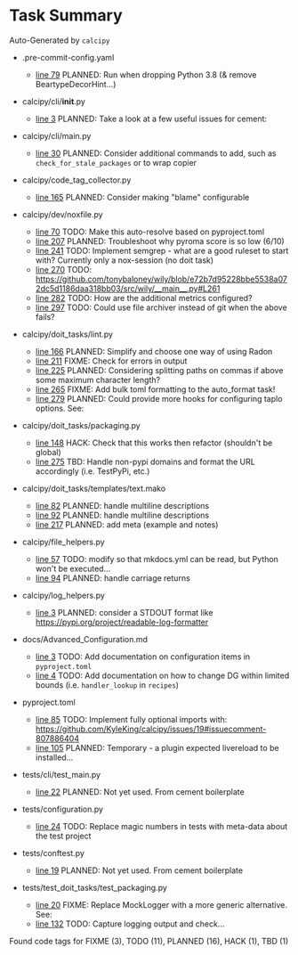 # Task Summary

Auto-Generated by `calcipy`

- .pre-commit-config.yaml
    - [line  79](https://github.com/KyleKing/calcipy/blame/6481b2dfcf9d25ae5d6681f149d3132e479db497/.pre-commit-config.yaml#L72) PLANNED: Run when dropping Python 3.8 (& remove BeartypeDecorHint...)

- calcipy/cli/__init__.py
    - [line   3](https://github.com/KyleKing/calcipy/blame/91236083605413540509f142ff80dd7aae3fd513/calcipy/cli/__init__.py#L3) PLANNED: Take a look at a few useful issues for cement:

- calcipy/cli/main.py
    - [line  30](https://github.com/KyleKing/calcipy/blame/91236083605413540509f142ff80dd7aae3fd513/calcipy/cli/main.py#L30) PLANNED: Consider additional commands to add, such as `check_for_stale_packages` or to wrap copier

- calcipy/code_tag_collector.py
    - [line 165](https://github.com/KyleKing/calcipy/blame/0d99a68c9236f3ee59c3bcaa2bc8658c62c77bf2/calcipy/code_tag_collector.py#L164) PLANNED: Consider making "blame" configurable

- calcipy/dev/noxfile.py
    - [line  70](https://github.com/KyleKing/calcipy/blame/004df806a85aa9d1a6d0bbb5ab5b1f98ac263a3f/calcipy/dev/noxfile.py#L66)    TODO: Make this auto-resolve based on pyproject.toml
    - [line 207](https://github.com/KyleKing/calcipy/blame/00b23574c32a95ce0a469cfafa3c0e05e0c8288b/calcipy/dev/noxfile.py#L106) PLANNED: Troubleshoot why pyroma score is so low (6/10)
    - [line 241](https://github.com/KyleKing/calcipy/blame/2822d0915aa092e099ccf31bc480c47dc2fb42a6/calcipy/dev/noxfile.py#L205)    TODO: Implement semgrep - what are a good ruleset to start with? Currently only a nox-session (no doit task)
    - [line 270](https://github.com/KyleKing/calcipy/blame/16463ec8d6dcd828106df039a41ac82dc5726790/calcipy/dev/noxfile.py#L270)    TODO: https://github.com/tonybaloney/wily/blob/e72b7d95228bbe5538a072dc5d1186daa318bb03/src/wily/__main__.py#L261
    - [line 282](https://github.com/KyleKing/calcipy/blame/29459cfa64e77c2ee291c522230094d84f3ad647/calcipy/dev/noxfile.py#L282)    TODO: How are the additional metrics configured?
    - [line 297](https://github.com/KyleKing/calcipy/blame/16463ec8d6dcd828106df039a41ac82dc5726790/calcipy/dev/noxfile.py#L296)    TODO: Could use file archiver instead of git when the above fails?

- calcipy/doit_tasks/lint.py
    - [line 166](https://github.com/KyleKing/calcipy/blame/b7f0f8d3b2a6c659511d690a1125a101c3945de8/calcipy/doit_tasks/lint.py#L153) PLANNED: Simplify and choose one way of using Radon
    - [line 211](https://github.com/KyleKing/calcipy/blame/d82749caea6a7882737a26dd5b6cad33fa32eecb/calcipy/doit_tasks/lint.py#L211)   FIXME: Check for errors in output
    - [line 225](https://github.com/KyleKing/calcipy/blame/f51fc70c2f237deef0d039c2a1f616ff1b901427/calcipy/doit_tasks/lint.py#L225) PLANNED: Considering splitting paths on commas if above some maximum character length?
    - [line 265](https://github.com/KyleKing/calcipy/blame/f51fc70c2f237deef0d039c2a1f616ff1b901427/calcipy/doit_tasks/lint.py#L270)   FIXME: Add bulk toml formatting to the auto_format task!
    - [line 279](https://github.com/KyleKing/calcipy/blame/f51fc70c2f237deef0d039c2a1f616ff1b901427/calcipy/doit_tasks/lint.py#L284) PLANNED: Could provide more hooks for configuring taplo options. See:

- calcipy/doit_tasks/packaging.py
    - [line 148](https://github.com/KyleKing/calcipy/blame/bbf19e63cbe0fc891dc76d686d7e113fa15be4ab/calcipy/doit_tasks/packaging.py#L146)    HACK: Check that this works then refactor (shouldn't be global)
    - [line 275](https://github.com/KyleKing/calcipy/blame/adaf2a6b09bfaa1cd4c55792fadf1ea0adeacd76/calcipy/doit_tasks/packaging.py#L157)     TBD: Handle non-pypi domains and format the URL accordingly (i.e. TestPyPi, etc.)

- calcipy/doit_tasks/templates/text.mako
    - [line  82](https://github.com/KyleKing/calcipy/blame/b0da1f50be6f40a8b083056c96b96e989449610f/calcipy/doit_tasks/templates/text.mako#L80) PLANNED: handle multiline descriptions
    - [line  92](https://github.com/KyleKing/calcipy/blame/b0da1f50be6f40a8b083056c96b96e989449610f/calcipy/doit_tasks/templates/text.mako#L90) PLANNED: handle multiline descriptions
    - [line 217](https://github.com/KyleKing/calcipy/blame/b0da1f50be6f40a8b083056c96b96e989449610f/calcipy/doit_tasks/templates/text.mako#L215) PLANNED: add meta (example and notes)

- calcipy/file_helpers.py
    - [line  57](https://github.com/KyleKing/calcipy/blame/6379b222573bd879001f6677b9dfd16f48735acc/calcipy/file_helpers.py#L57)    TODO: modify so that mkdocs.yml can be read, but Python won't be executed...
    - [line  94](https://github.com/KyleKing/calcipy/blame/5e085724fff76d1ffb95a36ebd14448f1aa342d2/calcipy/file_helpers.py#L94) PLANNED: handle carriage returns

- calcipy/log_helpers.py
    - [line   3](https://github.com/KyleKing/calcipy/blame/d459ba077570bce60b39233c1c771359a4c14316/calcipy/log_helpers.py#L3) PLANNED: consider a STDOUT format like https://pypi.org/project/readable-log-formatter

- docs/Advanced_Configuration.md
    - [line   3](https://github.com/KyleKing/calcipy/blame/d459ba077570bce60b39233c1c771359a4c14316/docs/Advanced_Configuration.md#L3)    TODO: Add documentation on configuration items in `pyproject.toml`
    - [line   4](https://github.com/KyleKing/calcipy/blame/d459ba077570bce60b39233c1c771359a4c14316/docs/Advanced_Configuration.md#L4)    TODO: Add documentation on how to change DG within limited bounds (i.e. `handler_lookup` in `recipes`)

- pyproject.toml
    - [line  85](https://github.com/KyleKing/calcipy/blame/561583f54114efa41dec220bba6a8fb7ae0af80b/pyproject.toml#L82)    TODO: Implement fully optional imports with: https://github.com/KyleKing/calcipy/issues/19#issuecomment-807886404
    - [line 105](https://github.com/KyleKing/calcipy/blame/442d6ed00a9bfd5300b8ea6a7d010b879cde068a/pyproject.toml#L103) PLANNED: Temporary - a plugin expected livereload to be installed...

- tests/cli/test_main.py
    - [line  22](https://github.com/KyleKing/calcipy/blame/21c5b446fca11d83dce8d2daedc2027c3d58b221/tests/cli/test_main.py#L22) PLANNED: Not yet used. From cement boilerplate

- tests/configuration.py
    - [line  24](https://github.com/KyleKing/calcipy/blame/bf8f76f6cceec3f782ff4eb57a68febc5bc314db/tests/configuration.py#L24)    TODO: Replace magic numbers in tests with meta-data about the test project

- tests/conftest.py
    - [line  19](https://github.com/KyleKing/calcipy/blame/21c5b446fca11d83dce8d2daedc2027c3d58b221/tests/conftest.py#L19) PLANNED: Not yet used. From cement boilerplate

- tests/test_doit_tasks/test_packaging.py
    - [line  20](https://github.com/KyleKing/calcipy/blame/b0da1f50be6f40a8b083056c96b96e989449610f/tests/test_doit_tasks/test_packaging.py#L20)   FIXME: Replace MockLogger with a more generic alternative. See:
    - [line 132](https://github.com/KyleKing/calcipy/blame/f5ae6a5d029efa6cbc7ad6d26f2f61c6e28427f2/tests/test_doit_tasks/test_packaging.py#L132)    TODO: Capture logging output and check...

Found code tags for FIXME (3), TODO (11), PLANNED (16), HACK (1), TBD (1)

<!-- calcipy:skip_tags -->

